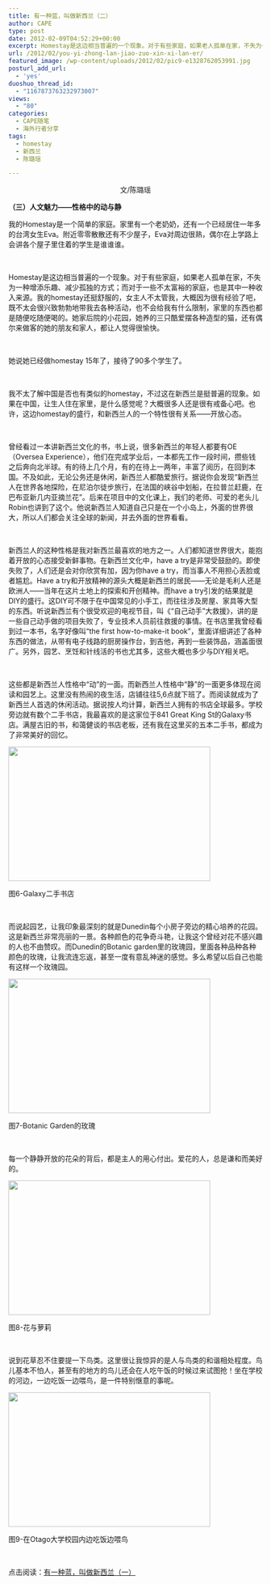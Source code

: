 ```yaml
---
title: 有一种蓝，叫做新西兰（二）
author: CAPE
type: post
date: 2012-02-09T04:52:29+00:00
excerpt: Homestay是这边相当普遍的一个现象。对于有些家庭，如果老人孤单在家，不失为一种增添乐趣、减少孤独的方式；而对于一些不太富裕的家庭，也是其中一种收入来源。我的homestay还挺舒服的，女主人不太管我，大概因为很有经验了吧，既不太会很兴致勃勃地带我去各种活动，也不会给我有什么限制，家里的东西也都是随便吃随便喝的。
url: /2012/02/you-yi-zhong-lan-jiao-zuo-xin-xi-lan-er/
featured_image: /wp-content/uploads/2012/02/pic9-e1328762053991.jpg
posturl_add_url:
  - 'yes'
duoshuo_thread_id:
  - "1167873763232973007"
views:
  - "80"
categories:
  - CAPE随笔
  - 海外行者分享
tags:
  - homestay
  - 新西兰
  - 陈璐瑶

---
```

<p style="text-align: center;" align="left">
  文/陈璐瑶
</p>

<p style="text-align: center;" align="left">
  <p align="left">
    <strong>（三）人文魅力——性格中的动与静</strong>
  </p>
  
  <p>
    我的Homestay是一个简单的家庭。家里有一个老奶奶，还有一个已经居住一年多的台湾女生Eva。附近零零散散还有不少屋子，Eva对周边很熟，偶尔在上学路上会讲各个屋子里住着的学生是谁谁谁。
  </p>
  
  <p>
    &nbsp;
  </p>
  
  <p>
    Homestay是这边相当普遍的一个现象。对于有些家庭，如果老人孤单在家，不失为一种增添乐趣、减少孤独的方式；而对于一些不太富裕的家庭，也是其中一种收入来源。我的homestay还挺舒服的，女主人不太管我，大概因为很有经验了吧，既不太会很兴致勃勃地带我去各种活动，也不会给我有什么限制，家里的东西也都是随便吃随便喝的。她家后院的小花园，她养的三只酷爱摆各种造型的猫，还有偶尔来做客的她的朋友和家人，都让人觉得很愉快。
  </p>
  
  <p>
    &nbsp;
  </p>
  
  <p>
    她说她已经做homestay 15年了，接待了90多个学生了。
  </p>
  
  <p>
    &nbsp;
  </p>
  
  <p>
    我不太了解中国是否也有类似的homestay，不过这在新西兰是挺普遍的现象。如果在中国，让生人住在家里，是什么感觉呢？大概很多人还是很有戒备心吧。也许，这边homestay的盛行，和新西兰人的一个特性很有关系——开放心态。
  </p>
  
  <p>
    &nbsp;
  </p>
  
  <p>
    曾经看过一本讲新西兰文化的书，书上说，很多新西兰的年轻人都要有OE（Oversea Experience），他们在完成学业后，一本都先工作一段时间，攒些钱之后奔向北半球。有的待上几个月，有的在待上一两年，丰富了阅历，在回到本国。不及如此，无论公务还是休闲，新西兰人都酷爱旅行。据说你会发现“新西兰人在世界各地探险，在尼泊尔徒步旅行，在法国的峡谷中划船，在拉普兰赶鹿，在巴布亚新几内亚摘兰花”。后来在项目中的文化课上，我们的老师、可爱的老头儿Robin也讲到了这个。他说新西兰人知道自己只是在一个小岛上，外面的世界很大，所以人们都会关注全球的新闻，并去外面的世界看看。
  </p>
  
  <p>
    &nbsp;
  </p>
  
  <p>
    新西兰人的这种性格是我对新西兰最喜欢的地方之一。人们都知道世界很大，能抱着开放的心态接受新鲜事物。在新西兰文化中，have a try是非常受鼓励的。即使失败了，人们还是会对你欣赏有加，因为你have a try，而当事人不用担心丢脸或者尴尬。Have a try和开放精神的源头大概是新西兰的居民——无论是毛利人还是欧洲人——当年在这片土地上的探索和开创精神。而have a try引发的结果就是DIY的盛行。这DIY可不限于在中国常见的小手工，而往往涉及房屋、家具等大型的东西。听说新西兰有个很受欢迎的电视节目，叫《“自己动手”大救援》，讲的是一些自己动手做的项目失败了，专业技术人员前往救援的事情。在书店里我曾经看到过一本书，名字好像叫“the first how-to-make-it book”，里面详细讲述了各种东西的做法，从带有电子线路的厨房操作台，到吉他，再到一些装饰品，涵盖面很广。另外，园艺、烹饪和针线活的书也尤其多，这些大概也多少与DIY相关吧。
  </p>
  
  <p>
    &nbsp;
  </p>
  
  <p>
    这些都是新西兰人性格中“动”的一面。而新西兰人性格中“静”的一面更多体现在阅读和园艺上。这里没有热闹的夜生活，店铺往往5,6点就下班了。而阅读就成为了新西兰人首选的休闲活动。据说按人均计算，新西兰人拥有的书店全球最多。学校旁边就有数个二手书店，我最喜欢的是这家位于841 Great King St的Galaxy书店。满屋古旧的书，和蔼健谈的书店老板，还有我在这里买的五本二手书，都成为了非常美好的回忆。
  </p>
  
  <p>
    <a href="http://www.capechina.org/wp-content/uploads/2012/02/pic6.jpg"><img class="alignnone size-full wp-image-2471" title="pic6" src="http://www.capechina.org/wp-content/uploads/2012/02/pic6-e1328761937812.jpg" alt="" width="400" height="266" /></a>
  </p>
  
  <p>
    图6-Galaxy二手书店
  </p>
  
  <p>
    &nbsp;
  </p>
  
  <p>
    而说起园艺，让我印象最深刻的就是Dunedin每个小房子旁边的精心培养的花园。这是新西兰非常亮丽的一景。各种颜色的花争奇斗艳，让我这个曾经对花不感兴趣的人也不由赞叹。而Dunedin的Botanic garden里的玫瑰园，里面各种品种各种颜色的玫瑰，让我流连忘返，甚至一度有意乱神迷的感觉。多么希望以后自己也能有这样一个玫瑰园。
  </p>
  
  <p>
    <a href="http://www.capechina.org/wp-content/uploads/2012/02/pic7.jpg"><img class="alignnone size-full wp-image-2472" title="pic7" src="http://www.capechina.org/wp-content/uploads/2012/02/pic7-e1328761979752.jpg" alt="" width="400" height="266" /></a>
  </p>
  
  <p>
    图7-Botanic Garden的玫瑰
  </p>
  
  <p>
    &nbsp;
  </p>
  
  <p>
    每一个静静开放的花朵的背后，都是主人的用心付出。爱花的人，总是谦和而美好的。
  </p>
  
  <p>
    <a href="http://www.capechina.org/wp-content/uploads/2012/02/pic8.jpg"><img class="alignnone size-full wp-image-2473" title="pic8" src="http://www.capechina.org/wp-content/uploads/2012/02/pic8-e1328762019243.jpg" alt="" width="400" height="266" /></a>
  </p>
  
  <p>
    图8-花与萝莉
  </p>
  
  <p>
    &nbsp;
  </p>
  
  <p>
    说到花草忍不住要提一下鸟类。这里很让我惊异的是人与鸟类的和谐相处程度。鸟儿基本不怕人，甚至有的地方的鸟儿还会在人吃午饭的时候过来试图抢！坐在学校的河边，一边吃饭一边喂鸟，是一件特别惬意的事呢。
  </p>
  
  <p>
    <a href="http://www.capechina.org/wp-content/uploads/2012/02/pic9.jpg"><img class="alignnone size-full wp-image-2474" title="pic9" src="http://www.capechina.org/wp-content/uploads/2012/02/pic9-e1328762053991.jpg" alt="" width="400" height="266" /></a>
  </p>
  
  <p>
    图9-在Otago大学校园内边吃饭边喂鸟
  </p>
  
  <p>
    &nbsp;
  </p>
  
  <p>
    点击阅读：<a href="http://www.capechina.org/2012/02/you-yi-zhong-lan-jiao-zuo-xin-xi-lan-yi/" target="_blank">有一种蓝，叫做新西兰（一）</a>
  </p>
  
  <p align="left">
    <strong><br /> </strong>
  </p>